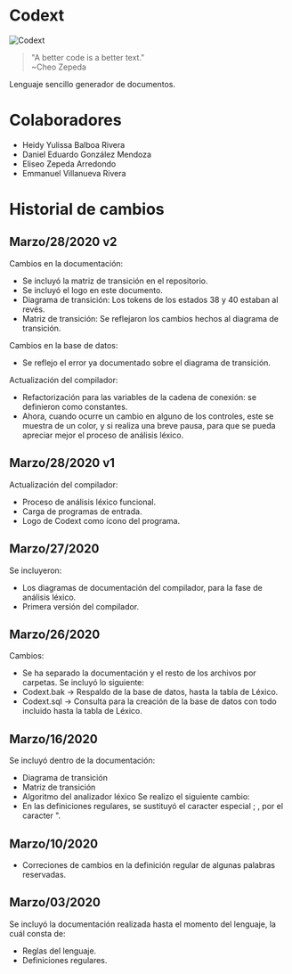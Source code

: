# Codext

![Codext](https://scontent.fntr2-1.fna.fbcdn.net/v/t1.15752-9/88052904_2534956133483689_6252949938859147264_n.png?_nc_cat=105&_nc_sid=b96e70&_nc_eui2=AeF6kaKN9oDDew14bjM3VLhvnQ3GkjlS_XZ5-esAtdqIX-tk4YervGAie0xJhQtls32BHK9KjY8Li5mbOKdy5zXQM-kVjxaaO0jIulREBR1Htg&_nc_oc=AQm53AY6zU1jOTdF4_c4kZ6tJEWNLeyQWEpLXNKkFmTHEwLVR86inoqwueEs5W7ACek&_nc_ht=scontent.fntr2-1.fna&oh=b19ed1360d45c6dfb24437034135437d&oe=5EA6A0E9)

> "A better code is a better text."  
>                           ~Cheo Zepeda

Lenguaje sencillo generador de documentos.

# Colaboradores
- Heidy Yulissa Balboa Rivera
- Daniel Eduardo González Mendoza
- Eliseo Zepeda Arredondo
- Emmanuel Villanueva Rivera


# Historial de cambios

## Marzo/28/2020 v2
Cambios en la documentación:
- Se incluyó la matriz de transición en el repositorio.
- Se incluyó el logo en este documento.
- Diagrama de transición: Los tokens de los estados 38 y 40 estaban al revés.
- Matriz de transición: Se reflejaron los cambios hechos al diagrama de transición.

Cambios en la base de datos:
- Se reflejo el error ya documentado sobre el diagrama de transición.

Actualización del compilador:
- Refactorización para las variables de la cadena de conexión: se definieron como constantes.
- Ahora, cuando ocurre un cambio en alguno de los controles, este se muestra de un color, y si realiza una breve pausa, para que se pueda apreciar mejor el proceso de análisis léxico.

## Marzo/28/2020 v1
Actualización del compilador:
- Proceso de análisis léxico funcional.
- Carga de programas de entrada.
- Logo de Codext como ícono del programa.

## Marzo/27/2020
Se incluyeron:
- Los diagramas de documentación del compilador, para la fase de análisis léxico.
- Primera versión del compilador.

## Marzo/26/2020
Cambios:
- Se ha separado la documentación y el resto de los archivos por carpetas.
Se incluyó lo siguiente:
- Codext.bak -> Respaldo de la base de datos, hasta la tabla de Léxico.
- Codext.sql -> Consulta para la creación de la base de datos con todo incluido hasta la tabla de Léxico.


## Marzo/16/2020
Se incluyó dentro de la documentación:
- Diagrama de transición
- Matriz de transición
- Algoritmo del analizador léxico
Se realizo el siguiente cambio:
- En las definiciones regulares, se sustituyó el caracter especial ; , por el caracter ".

## Marzo/10/2020
- Correciones de cambios en la definición regular de algunas palabras reservadas.

## Marzo/03/2020
Se incluyó la documentación realizada hasta el momento del lenguaje, la cuál consta de:
- Reglas del lenguaje.
- Definiciones regulares.
